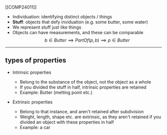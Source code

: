 [[COMP24011]]


- Individuation: identifying distinct objects / things
- **Stuff**: objects that defy inviduation (e.g. some butter, some water)
- We represent stuff just like things
- Objects can have measurements, and these can be comparable
  $$b \in Butter \implies PartOf(p,b) \implies p \in Butter$$
***
## types of properties

- Intrinsic properties
	- Belong to the substance of the object, not the object as a whole
	- If you divided the stuff in half, intrinsic properties are retained
	- Example: Butter (melting point etc.)

- Extrinsic properties
	- Belong to that instance, and aren't retained after subdivision
	- Weight, length, shape etc. are extrinsic, as they aren't retained if you divided an object with these properties in half
	- Example: a car